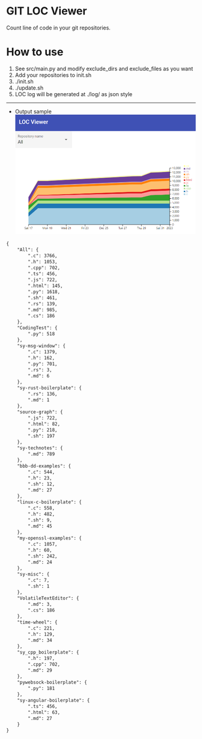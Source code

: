 # GIT LOC Viewer
Count line of code in your git repositories.

# How to use
1. See src/main.py and modify exclude_dirs and exclude_files as you want
2. Add your repositories to init.sh
3. ./init.sh
4. ./update.sh
5. LOC log will be generated at ./log/ as json style

***

+ Output sample
![Alt text](/img/app_sample.png?raw=true "Main image")
```
{
    "All": {
        ".c": 3766,
        ".h": 1053,
        ".cpp": 702,
        ".ts": 456,
        ".js": 722,
        ".html": 145,
        ".py": 1618,
        ".sh": 461,
        ".rs": 139,
        ".md": 985,
        ".cs": 186
    },
    "CodingTest": {
        ".py": 518
    },
    "sy-msg-window": {
        ".c": 1379,
        ".h": 162,
        ".py": 701,
        ".rs": 3,
        ".md": 6
    },
    "sy-rust-boilerplate": {
        ".rs": 136,
        ".md": 1
    },
    "source-graph": {
        ".js": 722,
        ".html": 82,
        ".py": 218,
        ".sh": 197
    },
    "sy-technotes": {
        ".md": 789
    },
    "bbb-dd-examples": {
        ".c": 544,
        ".h": 23,
        ".sh": 12,
        ".md": 27
    },
    "linux-c-boilerplate": {
        ".c": 558,
        ".h": 482,
        ".sh": 9,
        ".md": 45
    },
    "my-openssl-examples": {
        ".c": 1057,
        ".h": 60,
        ".sh": 242,
        ".md": 24
    },
    "sy-misc": {
        ".c": 7,
        ".sh": 1
    },
    "VolatileTextEditor": {
        ".md": 3,
        ".cs": 186
    },
    "time-wheel": {
        ".c": 221,
        ".h": 129,
        ".md": 34
    },
    "sy_cpp_boilerplate": {
        ".h": 197,
        ".cpp": 702,
        ".md": 29
    },
    "pywebsock-boilerplate": {
        ".py": 181
    },
    "sy-angular-boilerplate": {
        ".ts": 456,
        ".html": 63,
        ".md": 27
    }
}
```

